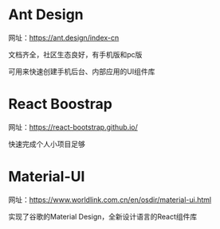 # Ant Design

网址：https://ant.design/index-cn

文档齐全，社区生态良好，有手机版和pc版

可用来快速创建手机后台、内部应用的UI组件库

# React Boostrap

网址：https://react-bootstrap.github.io/

快速完成个人小项目足够

# Material-UI

网址：https://www.worldlink.com.cn/en/osdir/material-ui.html

实现了谷歌的Material Design，全新设计语言的React组件库


